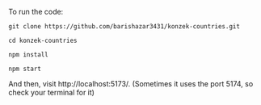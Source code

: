 To run the code:

```
git clone https://github.com/barishazar3431/konzek-countries.git

cd konzek-countries

npm install

npm start
```

And then, visit http://localhost:5173/. (Sometimes it uses the port 5174, so check your terminal for it)

